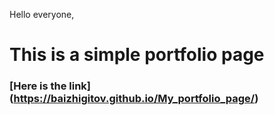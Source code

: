 Hello everyone, 

# This is a simple portfolio page 

### [Here is the link] (https://baizhigitov.github.io/My_portfolio_page/)

